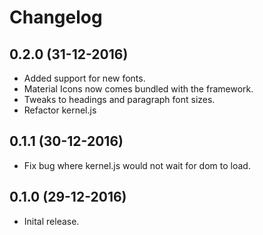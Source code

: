 # Changelog

## 0.2.0 (31-12-2016)
- Added support for new fonts.
- Material Icons now comes bundled with the framework.
- Tweaks to headings and paragraph font sizes.
- Refactor kernel.js

## 0.1.1 (30-12-2016)
- Fix bug where kernel.js would not wait for dom to load.

## 0.1.0 (29-12-2016)
- Inital release.
